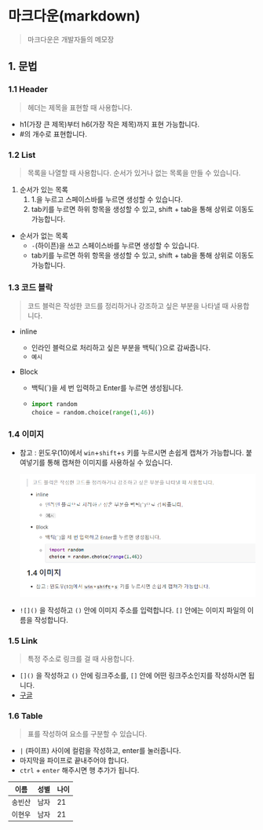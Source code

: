 # 마크다운(markdown)

> 마크다운은 개발자들의 메모장



## 1. 문법

### 1.1 Header

>헤더는 제목을 표현할 때 사용합니다.

- h1(가장 큰 제목)부터 h6(가장 작은 제목)까지 표현 가능합니다.
- #의 개수로 표현합니다.

### 1.2 List

> 목록을 나열할 때 사용합니다. 순서가 있거나 없는 목록을 만들 수 있습니다.

1. 순서가 있는 목록
   1. 1.을 누르고 스페이스바를 누르면 생성할 수 있습니다.
   2. tab키를 누르면 하위 항목을 생성할 수 있고, shift + tab을 통해 상위로 이동도 가능합니다.

- 순서가 없는 목록
  - `-`(하이픈)을 쓰고 스페이스바를 누르면 생성할 수 있습니다.
  - tab키를 누르면 하위 항목을 생성할 수 있고, shift + tab을 통해 상위로 이동도 가능합니다.

### 1.3 코드 블락

> 코드 블럭은 작성한 코드를 정리하거나 강조하고 싶은 부분을 나타낼 때 사용합니다.

- inline
  - 인라인 블럭으로 처리하고 싶은 부분을 백틱(`)으로 감싸줍니다.
  - `예시`

- Block

  - 백틱(`)을 세 번 입력하고 Enter를 누르면 생성됩니다.

  - ```python
    import random
    choice = random.choice(range(1,46))
    ```

### 1.4 이미지

- 참고 : 윈도우(10)에서 `win`+`shift`+`s` 키를 누르시면 손쉽게 캡쳐가 가능합니다. 붙여넣기를 통해 캡쳐한 이미지를 사용하실 수 있습니다.

  ![image-20200717112046473](markdown.assets/image-20200717112046473.png)

- `![]()` 을 작성하고 `()` 안에 이미지 주소를 입력합니다. `[]` 안에는 이미지 파일의 이름을 작성합니다.

### 1.5 Link

> 특정 주소로 링크를 걸 때 사용합니다.

- `[]()` 을 작성하고 `()` 안에 링크주소를, `[]` 안에 어떤 링크주소인지를 작성하시면 됩니다.
- [구글](https://www.google.com)

### 1.6 Table

> 표를 작성하여 요소를 구분할 수 있습니다.

- `|` (파이프) 사이에 컬럼을 작성하고, enter를 눌러줍니다.
- 마지막을 파이프로 끝내주어야 합니다.
- `ctrl` + `enter` 해주시면 행 추가가 됩니다.

| 이름   | 성별 | 나이 |
| ------ | ---- | ---- |
| 송빈산 | 남자 | 21   |
| 이현우 | 남자 | 21   |



